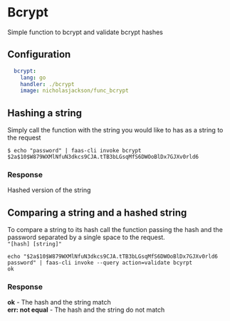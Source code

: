# Bcrypt
Simple function to bcrypt and validate bcrypt hashes

## Configuration

```yaml
  bcrypt:
    lang: go
    handler: ./bcrypt
    image: nicholasjackson/func_bcrypt
```

## Hashing a string
Simply call the function with the string you would like to has as a string to the request

```
$ echo "password" | faas-cli invoke bcrypt
$2a$10$W879WXMlNfuN3dkcs9CJA.tTB3bLGsqMfS6DWOoBlDx7GJXv0rld6
```

### Response
Hashed version of the string

## Comparing a string and a hashed string
To compare a string to its hash call the function passing the hash and the password separated by a single space to the request.  
`"[hash] [string]"`

```
echo "$2a$10$W879WXMlNfuN3dkcs9CJA.tTB3bLGsqMfS6DWOoBlDx7GJXv0rld6 password" | faas-cli invoke --query action=validate bcyrpt
ok
```

### Response
**ok** - The hash and the string match  
**err: not equal** - The hash and the string do not match

